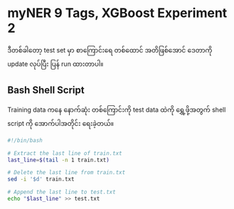 # myNER 9 Tags, XGBoost Experiment 2

ဒီတစ်ခါတော့ test set မှာ စာကြောင်းရေ တစ်ထောင် အတိဖြစ်အောင် ဒေတာကို update လုပ်ပြီး ပြန် run ထားတာပါ။  

## Bash Shell Script

Training data ကနေ နောက်ဆုံး တစ်ကြောင်းကို test data ထဲကို ရွှေ့ဖို့အတွက် shell script ကို အောက်ပါအတိုင်း ရေးခဲ့တယ်။  

```bash
#!/bin/bash

# Extract the last line of train.txt
last_line=$(tail -n 1 train.txt)

# Delete the last line from train.txt
sed -i '$d' train.txt

# Append the last line to test.txt
echo "$last_line" >> test.txt
```

```

```

```

```

```

```

```

```

```

```

```

```

```

```

```

```

```

```

